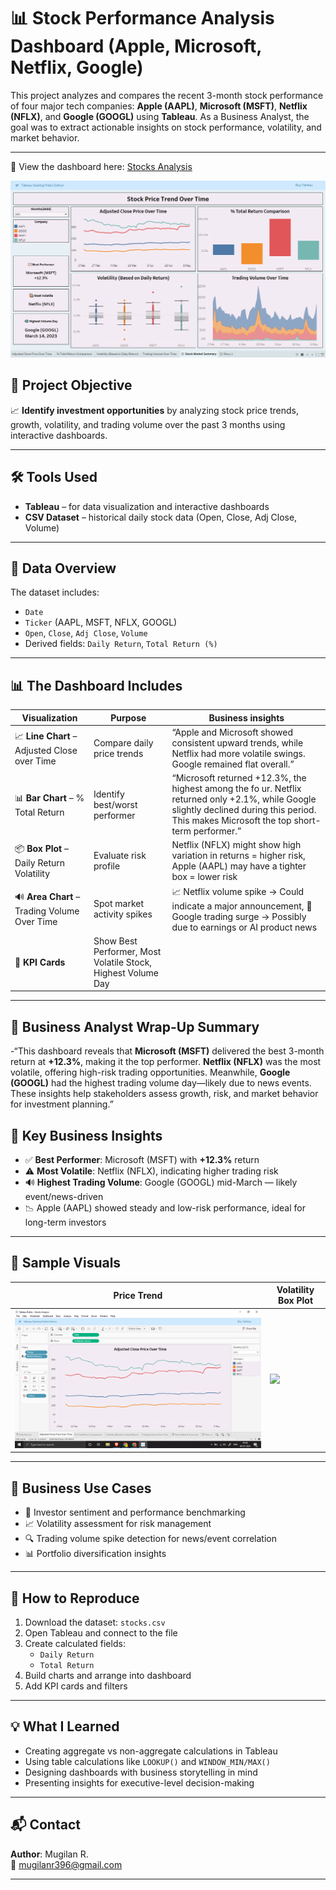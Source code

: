 # 📊 Stock Performance Analysis Dashboard (Apple, Microsoft, Netflix, Google)

This project analyzes and compares the recent 3-month stock performance of four major tech companies: **Apple (AAPL)**, **Microsoft (MSFT)**, **Netflix (NFLX)**, and **Google (GOOGL)** using **Tableau**. As a Business Analyst, the goal was to extract actionable insights on stock performance, volatility, and market behavior.

---
📍 View the dashboard here: [Stocks Analysis](/Stocks_Analysis.twbx/)

![StocksAnalysis](Assets\Stock_Market_Summary.png) 

## 🧠 Project Objective

📈 **Identify investment opportunities** by analyzing stock price trends, growth, volatility, and trading volume over the past 3 months using interactive dashboards.

---

## 🛠️ Tools Used

- **Tableau** – for data visualization and interactive dashboards  
- **CSV Dataset** – historical daily stock data (Open, Close, Adj Close, Volume)

---

## 📁 Data Overview

The dataset includes:
- `Date`
- `Ticker` (AAPL, MSFT, NFLX, GOOGL)
- `Open`, `Close`, `Adj Close`, `Volume`
- Derived fields: `Daily Return`, `Total Return (%)`

---

## 📊 The Dashboard Includes

| Visualization | Purpose | Business insights |
|---------------|---------|-------------------|
| 📈 **Line Chart** – Adjusted Close over Time | Compare daily price trends | “Apple and Microsoft showed consistent upward trends, while Netflix had more volatile swings. Google remained flat overall.” |
| 📊 **Bar Chart** – % Total Return | Identify best/worst performer | “Microsoft returned +12.3%, the highest among the fo ur. Netflix returned only +2.1%, while Google slightly declined during this period. This makes Microsoft the top short-term performer.” |
| 📦 **Box Plot** – Daily Return Volatility | Evaluate risk profile | Netflix (NFLX) might show high variation in returns = higher risk, Apple (AAPL) may have a tighter box = lower risk |
| 🔊 **Area Chart** – Trading Volume Over Time | Spot market activity spikes | 📈 Netflix volume spike → Could indicate a major announcement, 📰 Google trading surge → Possibly due to earnings or AI product news |
| 🧾 **KPI Cards** | Show Best Performer, Most Volatile Stock, Highest Volume Day |

---
## 🧠 Business Analyst Wrap-Up Summary

-“This dashboard reveals that **Microsoft (MSFT)** delivered the best 3-month return at **+12.3%**, making it the top performer. **Netflix (NFLX)** was the most volatile, offering high-risk trading opportunities. Meanwhile, **Google (GOOGL)** had the highest trading volume day—likely due to news events. These insights help stakeholders assess growth, risk, and market behavior for investment planning.”


## 📌 Key Business Insights

- ✅ **Best Performer**: Microsoft (MSFT) with **+12.3%** return
- ⚠️ **Most Volatile**: Netflix (NFLX), indicating higher trading risk
- 🔊 **Highest Trading Volume**: Google (GOOGL) mid-March — likely event/news-driven
- 📉 Apple (AAPL) showed steady and low-risk performance, ideal for long-term investors

---

## 📎 Sample Visuals

| Price Trend | Volatility Box Plot |
|-------------|---------------------|
| ![AdjClose_OverTime](Assets\AdjClose_OverTime.png)  | ![](Assets\.png)  |

---
## 🧾 Business Use Cases

- 💼 Investor sentiment and performance benchmarking
- 📈 Volatility assessment for risk management
- 🔍 Trading volume spike detection for news/event correlation
- 📊 Portfolio diversification insights

---

## 🧰 How to Reproduce

1. Download the dataset: `stocks.csv`
2. Open Tableau and connect to the file
3. Create calculated fields:
   - `Daily Return`
   - `Total Return`
4. Build charts and arrange into dashboard
5. Add KPI cards and filters

---

## 💡 What I Learned

- Creating aggregate vs non-aggregate calculations in Tableau
- Using table calculations like `LOOKUP()` and `WINDOW_MIN/MAX()`
- Designing dashboards with business storytelling in mind
- Presenting insights for executive-level decision-making

---

## 📬 Contact

**Author**: Mugilan R.  
📧 mugilanr396@gmail.com


---

